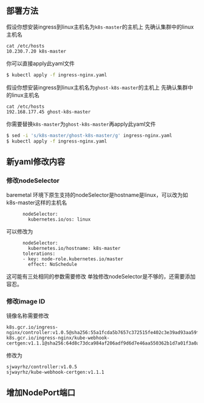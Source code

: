 
## 部署方法
假设你想安装ingress到linux主机名为`k8s-master`的主机上
先确认集群中的linux主机名
```
cat /etc/hosts
10.230.7.20 k8s-master
```
你可以直接apply此yaml文件
```bash
$ kubectl apply -f ingress-nginx.yaml
```

假设你想安装ingress到linux主机名为`ghost-k8s-master`的主机上
先确认集群中的linux主机名
```
cat /etc/hosts
192.168.177.45 ghost-k8s-master
```
你需要替换`k8s-master`为`ghost-k8s-master`再apply此yaml文件
```bash
$ sed -i 's/k8s-master/ghost-k8s-master/g' ingress-nginx.yaml
$ kubectl apply -f ingress-nginx.yaml
```

## 新yaml修改内容
### 修改nodeSelector
baremetal 环境下原生支持的nodeSelector是hostname是linux，可以改为如k8s-master这样的主机名
```
      nodeSelector:
        kubernetes.io/os: linux
```
可以修改为
```
      nodeSelector:
        kubernetes.io/hostname: k8s-master
      tolerations:
      - key: node-role.kubernetes.io/master
        effect: NoSchedule
```
这可能有三处相同的参数需要修改
单独修改nodeSelector是不够的，还需要添加容忍。

### 修改image ID
镜像名称需要修改
```
k8s.gcr.io/ingress-nginx/controller:v1.0.5@sha256:55a1fcda5b7657c372515fe402c3e39ad93aa59f6e4378e82acd99912fe6028d
k8s.gcr.io/ingress-nginx/kube-webhook-certgen:v1.1.1@sha256:64d8c73dca984af206adf9d6d7e46aa550362b1d7a01f3a0a91b20cc67868660
```
修改为
```
sjwayrhz/controller:v1.0.5
sjwayrhz/kube-webhook-certgen:v1.1.1
```
## 增加NodePort端口